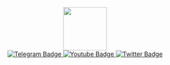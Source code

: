 <div id="header" align="center">
  <img src="https://media1.giphy.com/media/v1.Y2lkPTc5MGI3NjExMWJxczRtMnE1am92NjJ3Mjl6ODBvYTFpdW9rbXdscDJzaXQxdG9pYyZlcD12MV9pbnRlcm5hbF9naWZfYnlfaWQmY3Q9Zw/vzO0Vc8b2VBLi/giphy.gif" width="100"/>
</div>
<div id="badges" align="center">
  <a href="https://t.me/Ivsoffy">
    <img src="https://img.shields.io/badge/Telegram-blue?style=for-the-badge&logo=telegram&logoColor=white" alt="Telegram Badge"/>
  </a>
  <a href="your-youtube-URL">
    <img src="https://img.shields.io/badge/YouTube-red?style=for-the-badge&logo=youtube&logoColor=white" alt="Youtube Badge"/>
  </a>
  <a href="your-twitter-URL">
    <img src="https://img.shields.io/badge/Twitter-blue?style=for-the-badge&logo=twitter&logoColor=white" alt="Twitter Badge"/>
  </a>
</div>
